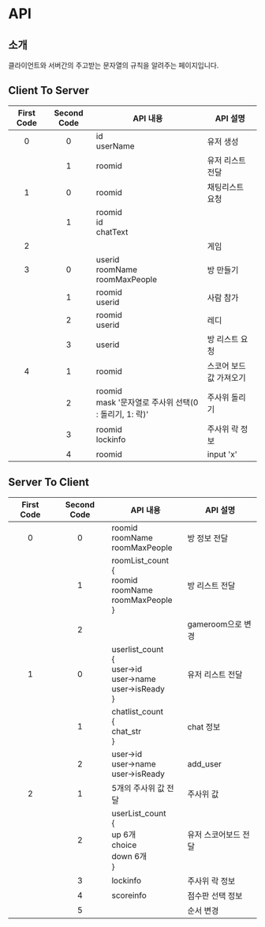 
# API

## 소개

클라이언트와 서버간의 주고받는 문자열의 규칙을 알려주는 페이지입니다.

## Client To Server

| First Code | Second Code | API 내용 | API 설명 |
|:---:|:---:|---|---|
| 0 | 0 | id </br> userName| 유저 생성|
|         | 1 | roomid | 유저 리스트 전달 |
| 1 | 0 | roomid | 채팅리스트 요청 |
|         | 1 | roomid </br> id </br> chatText |   |
| 2 |   |   | 게임 |
| 3 | 0 | userid </br> roomName </br> roomMaxPeople | 방 만들기 |
|         | 1 | roomid </br> userid | 사람 참가 |
|         | 2 | roomid </br> userid | 레디 |
|         | 3 | userid | 방 리스트 요청 |
| 4 | 1 | roomid | 스코어 보드 값 가져오기 |
|         | 2 | roomid </br> mask '문자열로 주사위 선택(0 : 돌리기, 1: 락)' | 주사위 돌리기 |
|         | 3 | roomid </br> lockinfo | 주사위 락 정보 |
|         | 4 | roomid | input 'x' |


## Server To Client

| First Code | Second Code | API 내용 | API 설명 |
|:---:|:---:|---|---|
| 0 | 0 | roomid </br> roomName </br> roomMaxPeople | 방 정보 전달 |
|         | 1 | roomList_count </br> { </br> roomid </br> roomName </br> roomMaxPeople</br> } | 방 리스트 전달 |
|         | 2 |   | gameroom으로 변경 |
| 1 | 0 | userlist_count </br> { </br> user->id </br> user->name </br> user->isReady </br> } | 유저 리스트 전달 |
|         | 1 | chatlist_count </br> { </br> chat_str </br> } | chat 정보 |
|         | 2 | user->id </br> user->name </br> user->isReady | add_user |
| 2 | 1 | 5개의 주사위 값 전달 | 주사위 값 |
|         | 2 | userList_count </br> { </br> up 6개 </br> choice </br> down 6개 </br> } | 유저 스코어보드 전달 |
|         | 3 | lockinfo | 주사위 락 정보 |
|         | 4 | scoreinfo | 점수판 선택 정보 |
|         | 5 |   | 순서 변경 |